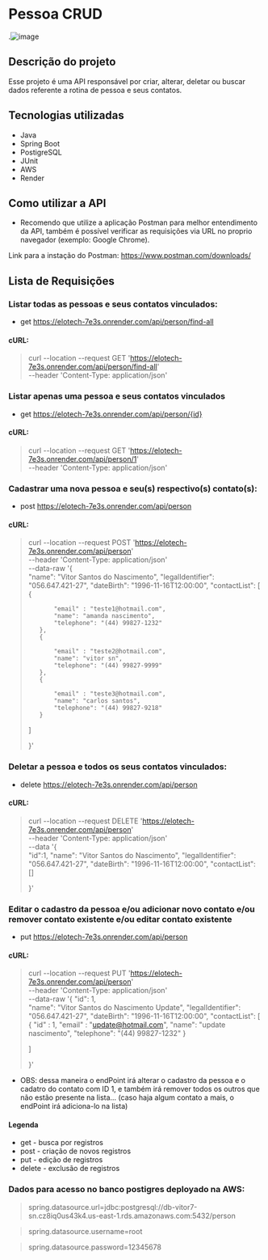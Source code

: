 # Pessoa CRUD
.![image](https://github.com/VsN7/elotech/assets/47636635/de052378-ed8c-4a87-bad2-89bf23fc7e9d)


## Descrição do projeto
Esse projeto é uma API responsável por criar, alterar, deletar ou buscar dados referente a rotina de pessoa e seus contatos.

## Tecnologias utilizadas
- Java
- Spring Boot
- PostigreSQL
- JUnit
- AWS
- Render

## Como utilizar a API

- Recomendo que utilize a aplicação Postman para melhor entendimento da API, também é possível verificar as requisições via URL no proprio navegador (exemplo: Google Chrome).

Link para a instação do Postman: https://www.postman.com/downloads/

## Lista de Requisições

### Listar todas as pessoas e seus contatos vinculados:
- get https://elotech-7e3s.onrender.com/api/person/find-all
#### cURL:
> curl --location --request GET 'https://elotech-7e3s.onrender.com/api/person/find-all' \
> --header 'Content-Type: application/json'
### Listar apenas uma pessoa e seus contatos vinculados
- get https://elotech-7e3s.onrender.com/api/person/{id}
#### cURL:
> curl --location --request GET 'https://elotech-7e3s.onrender.com/api/person/1' \
> --header 'Content-Type: application/json'
### Cadastrar uma nova pessoa e seu(s) respectivo(s) contato(s):
- post https://elotech-7e3s.onrender.com/api/person
#### cURL:
> curl --location --request POST 'https://elotech-7e3s.onrender.com/api/person' \
> --header 'Content-Type: application/json' \
> --data-raw '{   
>    "name": "Vitor Santos do Nascimento",
>    "legalIdentifier": "056.647.421-27",
>    "dateBirth": "1996-11-16T12:00:00",
>    "contactList": [
>        {
>            
>            "email" : "teste1@hotmail.com",
>            "name": "amanda nascimento",
>            "telephone": "(44) 99827-1232"
>        },
>        {
>            
>            "email" : "teste2@hotmail.com",
>            "name": "vitor sn",
>            "telephone": "(44) 99827-9999"
>        },
>        {
>            
>            "email" : "teste3@hotmail.com",
>            "name": "carlos santos",
>            "telephone": "(44) 99827-9218"
>        }
>    ]
>
> }'
### Deletar a pessoa e todos os seus contatos vinculados:
- delete https://elotech-7e3s.onrender.com/api/person
#### cURL:
> curl --location --request DELETE 'https://elotech-7e3s.onrender.com/api/person' \
> --header 'Content-Type: application/json' \
> --data '{   
>    "id":1,
>    "name": "Vitor Santos do Nascimento",
>    "legalIdentifier": "056.647.421-27",
>    "dateBirth": "1996-11-16T12:00:00",
>    "contactList": []
>
> }'
### Editar o cadastro da pessoa e/ou adicionar novo contato e/ou remover contato existente e/ou editar contato existente  
- put https://elotech-7e3s.onrender.com/api/person
#### cURL:
> curl --location --request PUT 'https://elotech-7e3s.onrender.com/api/person' \
> --header 'Content-Type: application/json' \
> --data-raw '{
>    "id": 1,  
>    "name": "Vitor Santos do Nascimento Update",
>    "legalIdentifier": "056.647.421-27",
>    "dateBirth": "1996-11-16T12:00:00",
>    "contactList": [
>        {
>            "id" : 1,
>            "email" : "update@hotmail.com",
>            "name": "update nascimento",
>            "telephone": "(44) 99827-1232"
>        }
>        
>    ]
>
> }'
- OBS: dessa maneira o endPoint irá alterar o cadastro da pessoa e o cadatro do contato com ID 1, e também irá remover todos os outros que não estão presente na lista... (caso haja algum contato a mais, o endPoint irá adiciona-lo na lista)
#### Legenda
- get - busca por registros
- post - criação de novos registros
- put - edição de registros
- delete - exclusão de registros

### Dados para acesso no banco postigres deployado na AWS:
> spring.datasource.url=jdbc:postgresql://db-vitor7-sn.cz8iq0us43k4.us-east-1.rds.amazonaws.com:5432/person

> spring.datasource.username=root

> spring.datasource.password=12345678
